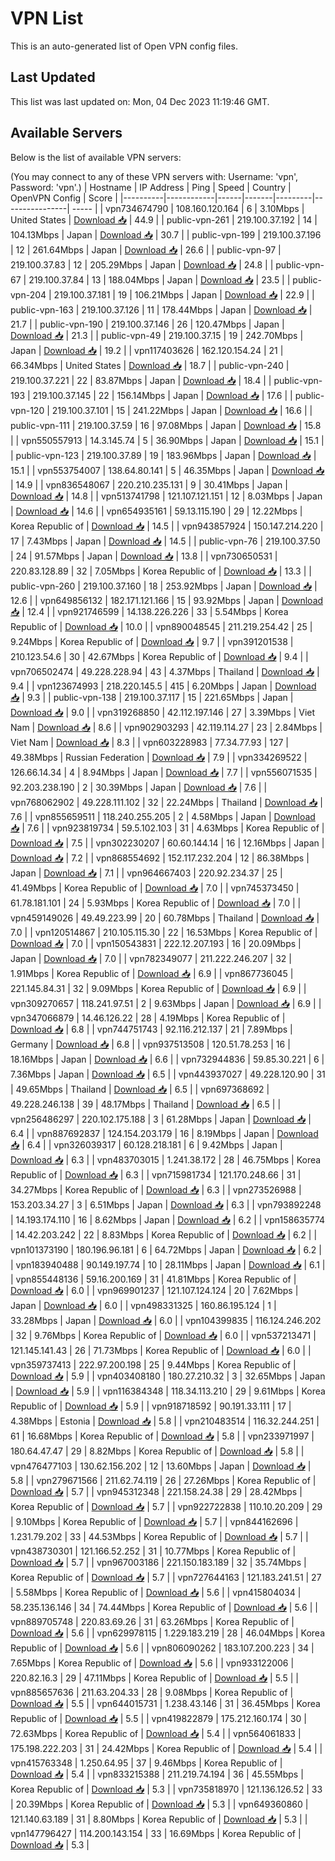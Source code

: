 # VPN List

This is an auto-generated list of Open VPN config files.

## Last Updated

This list was last updated on: Mon, 04 Dec 2023 11:19:46 GMT.

## Available Servers

Below is the list of available VPN servers:

(You may connect to any of these VPN servers with: Username: 'vpn', Password: 'vpn'.)
| Hostname | IP Address | Ping | Speed | Country | OpenVPN Config | Score |
|----------|------------|------|-------|---------|----------------| ----- |
| vpn734674790 | 108.160.120.164 | 6 | 3.10Mbps | United States | [Download 📥](./configs/server_0_US.ovpn) | 44.9 |
| public-vpn-261 | 219.100.37.192 | 14 | 104.13Mbps | Japan | [Download 📥](./configs/server_1_JP.ovpn) | 30.7 |
| public-vpn-199 | 219.100.37.196 | 12 | 261.64Mbps | Japan | [Download 📥](./configs/server_2_JP.ovpn) | 26.6 |
| public-vpn-97 | 219.100.37.83 | 12 | 205.29Mbps | Japan | [Download 📥](./configs/server_3_JP.ovpn) | 24.8 |
| public-vpn-67 | 219.100.37.84 | 13 | 188.04Mbps | Japan | [Download 📥](./configs/server_4_JP.ovpn) | 23.5 |
| public-vpn-204 | 219.100.37.181 | 19 | 106.21Mbps | Japan | [Download 📥](./configs/server_5_JP.ovpn) | 22.9 |
| public-vpn-163 | 219.100.37.126 | 11 | 178.44Mbps | Japan | [Download 📥](./configs/server_6_JP.ovpn) | 21.7 |
| public-vpn-190 | 219.100.37.146 | 26 | 120.47Mbps | Japan | [Download 📥](./configs/server_7_JP.ovpn) | 21.3 |
| public-vpn-49 | 219.100.37.15 | 19 | 242.70Mbps | Japan | [Download 📥](./configs/server_8_JP.ovpn) | 19.2 |
| vpn117403626 | 162.120.154.24 | 21 | 66.34Mbps | United States | [Download 📥](./configs/server_9_US.ovpn) | 18.7 |
| public-vpn-240 | 219.100.37.221 | 22 | 83.87Mbps | Japan | [Download 📥](./configs/server_10_JP.ovpn) | 18.4 |
| public-vpn-193 | 219.100.37.145 | 22 | 156.14Mbps | Japan | [Download 📥](./configs/server_11_JP.ovpn) | 17.6 |
| public-vpn-120 | 219.100.37.101 | 15 | 241.22Mbps | Japan | [Download 📥](./configs/server_12_JP.ovpn) | 16.6 |
| public-vpn-111 | 219.100.37.59 | 16 | 97.08Mbps | Japan | [Download 📥](./configs/server_13_JP.ovpn) | 15.8 |
| vpn550557913 | 14.3.145.74 | 5 | 36.90Mbps | Japan | [Download 📥](./configs/server_14_JP.ovpn) | 15.1 |
| public-vpn-123 | 219.100.37.89 | 19 | 183.96Mbps | Japan | [Download 📥](./configs/server_15_JP.ovpn) | 15.1 |
| vpn553754007 | 138.64.80.141 | 5 | 46.35Mbps | Japan | [Download 📥](./configs/server_16_JP.ovpn) | 14.9 |
| vpn836548067 | 220.210.235.131 | 9 | 30.41Mbps | Japan | [Download 📥](./configs/server_17_JP.ovpn) | 14.8 |
| vpn513741798 | 121.107.121.151 | 12 | 8.03Mbps | Japan | [Download 📥](./configs/server_18_JP.ovpn) | 14.6 |
| vpn654935161 | 59.13.115.190 | 29 | 12.22Mbps | Korea Republic of | [Download 📥](./configs/server_19_KR.ovpn) | 14.5 |
| vpn943857924 | 150.147.214.220 | 17 | 7.43Mbps | Japan | [Download 📥](./configs/server_20_JP.ovpn) | 14.5 |
| public-vpn-76 | 219.100.37.50 | 24 | 91.57Mbps | Japan | [Download 📥](./configs/server_21_JP.ovpn) | 13.8 |
| vpn730650531 | 220.83.128.89 | 32 | 7.05Mbps | Korea Republic of | [Download 📥](./configs/server_22_KR.ovpn) | 13.3 |
| public-vpn-260 | 219.100.37.160 | 18 | 253.92Mbps | Japan | [Download 📥](./configs/server_23_JP.ovpn) | 12.6 |
| vpn649856132 | 182.171.121.166 | 15 | 93.92Mbps | Japan | [Download 📥](./configs/server_24_JP.ovpn) | 12.4 |
| vpn921746599 | 14.138.226.226 | 33 | 5.54Mbps | Korea Republic of | [Download 📥](./configs/server_25_KR.ovpn) | 10.0 |
| vpn890048545 | 211.219.254.42 | 25 | 9.24Mbps | Korea Republic of | [Download 📥](./configs/server_26_KR.ovpn) | 9.7 |
| vpn391201538 | 210.123.54.6 | 30 | 42.67Mbps | Korea Republic of | [Download 📥](./configs/server_27_KR.ovpn) | 9.4 |
| vpn706502474 | 49.228.228.94 | 43 | 4.37Mbps | Thailand | [Download 📥](./configs/server_28_TH.ovpn) | 9.4 |
| vpn123674993 | 218.220.145.5 | 415 | 6.20Mbps | Japan | [Download 📥](./configs/server_29_JP.ovpn) | 9.3 |
| public-vpn-138 | 219.100.37.117 | 15 | 221.65Mbps | Japan | [Download 📥](./configs/server_30_JP.ovpn) | 9.0 |
| vpn319268850 | 42.112.197.146 | 27 | 3.39Mbps | Viet Nam | [Download 📥](./configs/server_31_VN.ovpn) | 8.6 |
| vpn902903293 | 42.119.114.27 | 23 | 2.84Mbps | Viet Nam | [Download 📥](./configs/server_32_VN.ovpn) | 8.3 |
| vpn603228983 | 77.34.77.93 | 127 | 49.38Mbps | Russian Federation | [Download 📥](./configs/server_33_RU.ovpn) | 7.9 |
| vpn334269522 | 126.66.14.34 | 4 | 8.94Mbps | Japan | [Download 📥](./configs/server_34_JP.ovpn) | 7.7 |
| vpn556071535 | 92.203.238.190 | 2 | 30.39Mbps | Japan | [Download 📥](./configs/server_35_JP.ovpn) | 7.6 |
| vpn768062902 | 49.228.111.102 | 32 | 22.24Mbps | Thailand | [Download 📥](./configs/server_36_TH.ovpn) | 7.6 |
| vpn855659511 | 118.240.255.205 | 2 | 4.58Mbps | Japan | [Download 📥](./configs/server_37_JP.ovpn) | 7.6 |
| vpn923819734 | 59.5.102.103 | 31 | 4.63Mbps | Korea Republic of | [Download 📥](./configs/server_38_KR.ovpn) | 7.5 |
| vpn302230207 | 60.60.144.14 | 16 | 12.16Mbps | Japan | [Download 📥](./configs/server_39_JP.ovpn) | 7.2 |
| vpn868554692 | 152.117.232.204 | 12 | 86.38Mbps | Japan | [Download 📥](./configs/server_40_JP.ovpn) | 7.1 |
| vpn964667403 | 220.92.234.37 | 25 | 41.49Mbps | Korea Republic of | [Download 📥](./configs/server_41_KR.ovpn) | 7.0 |
| vpn745373450 | 61.78.181.101 | 24 | 5.93Mbps | Korea Republic of | [Download 📥](./configs/server_42_KR.ovpn) | 7.0 |
| vpn459149026 | 49.49.223.99 | 20 | 60.78Mbps | Thailand | [Download 📥](./configs/server_43_TH.ovpn) | 7.0 |
| vpn120514867 | 210.105.115.30 | 22 | 16.53Mbps | Korea Republic of | [Download 📥](./configs/server_44_KR.ovpn) | 7.0 |
| vpn150543831 | 222.12.207.193 | 16 | 20.09Mbps | Japan | [Download 📥](./configs/server_45_JP.ovpn) | 7.0 |
| vpn782349077 | 211.222.246.207 | 32 | 1.91Mbps | Korea Republic of | [Download 📥](./configs/server_46_KR.ovpn) | 6.9 |
| vpn867736045 | 221.145.84.31 | 32 | 9.09Mbps | Korea Republic of | [Download 📥](./configs/server_47_KR.ovpn) | 6.9 |
| vpn309270657 | 118.241.97.51 | 2 | 9.63Mbps | Japan | [Download 📥](./configs/server_48_JP.ovpn) | 6.9 |
| vpn347066879 | 14.46.126.22 | 28 | 4.19Mbps | Korea Republic of | [Download 📥](./configs/server_49_KR.ovpn) | 6.8 |
| vpn744751743 | 92.116.212.137 | 21 | 7.89Mbps | Germany | [Download 📥](./configs/server_50_DE.ovpn) | 6.8 |
| vpn937513508 | 120.51.78.253 | 16 | 18.16Mbps | Japan | [Download 📥](./configs/server_51_JP.ovpn) | 6.6 |
| vpn732944836 | 59.85.30.221 | 6 | 7.36Mbps | Japan | [Download 📥](./configs/server_52_JP.ovpn) | 6.5 |
| vpn443937027 | 49.228.120.90 | 31 | 49.65Mbps | Thailand | [Download 📥](./configs/server_53_TH.ovpn) | 6.5 |
| vpn697368692 | 49.228.246.138 | 39 | 48.17Mbps | Thailand | [Download 📥](./configs/server_54_TH.ovpn) | 6.5 |
| vpn256486297 | 220.102.175.188 | 3 | 61.28Mbps | Japan | [Download 📥](./configs/server_55_JP.ovpn) | 6.4 |
| vpn887692837 | 124.154.203.179 | 16 | 8.19Mbps | Japan | [Download 📥](./configs/server_56_JP.ovpn) | 6.4 |
| vpn326039317 | 60.128.218.181 | 6 | 9.42Mbps | Japan | [Download 📥](./configs/server_57_JP.ovpn) | 6.3 |
| vpn483703015 | 1.241.38.172 | 28 | 46.75Mbps | Korea Republic of | [Download 📥](./configs/server_58_KR.ovpn) | 6.3 |
| vpn715981734 | 121.170.248.66 | 31 | 34.27Mbps | Korea Republic of | [Download 📥](./configs/server_59_KR.ovpn) | 6.3 |
| vpn273526988 | 153.203.34.27 | 3 | 6.51Mbps | Japan | [Download 📥](./configs/server_60_JP.ovpn) | 6.3 |
| vpn793892248 | 14.193.174.110 | 16 | 8.62Mbps | Japan | [Download 📥](./configs/server_61_JP.ovpn) | 6.2 |
| vpn158635774 | 14.42.203.242 | 22 | 8.83Mbps | Korea Republic of | [Download 📥](./configs/server_62_KR.ovpn) | 6.2 |
| vpn101373190 | 180.196.96.181 | 6 | 64.72Mbps | Japan | [Download 📥](./configs/server_63_JP.ovpn) | 6.2 |
| vpn183940488 | 90.149.197.74 | 10 | 28.11Mbps | Japan | [Download 📥](./configs/server_64_JP.ovpn) | 6.1 |
| vpn855448136 | 59.16.200.169 | 31 | 41.81Mbps | Korea Republic of | [Download 📥](./configs/server_65_KR.ovpn) | 6.0 |
| vpn969901237 | 121.107.124.124 | 20 | 7.62Mbps | Japan | [Download 📥](./configs/server_66_JP.ovpn) | 6.0 |
| vpn498331325 | 160.86.195.124 | 1 | 33.28Mbps | Japan | [Download 📥](./configs/server_67_JP.ovpn) | 6.0 |
| vpn104399835 | 116.124.246.202 | 32 | 9.76Mbps | Korea Republic of | [Download 📥](./configs/server_68_KR.ovpn) | 6.0 |
| vpn537213471 | 121.145.141.43 | 26 | 71.73Mbps | Korea Republic of | [Download 📥](./configs/server_69_KR.ovpn) | 6.0 |
| vpn359737413 | 222.97.200.198 | 25 | 9.44Mbps | Korea Republic of | [Download 📥](./configs/server_70_KR.ovpn) | 5.9 |
| vpn403408180 | 180.27.210.32 | 3 | 32.65Mbps | Japan | [Download 📥](./configs/server_71_JP.ovpn) | 5.9 |
| vpn116384348 | 118.34.113.210 | 29 | 9.61Mbps | Korea Republic of | [Download 📥](./configs/server_72_KR.ovpn) | 5.9 |
| vpn918718592 | 90.191.33.111 | 17 | 4.38Mbps | Estonia | [Download 📥](./configs/server_73_EE.ovpn) | 5.8 |
| vpn210483514 | 116.32.244.251 | 61 | 16.68Mbps | Korea Republic of | [Download 📥](./configs/server_74_KR.ovpn) | 5.8 |
| vpn233971997 | 180.64.47.47 | 29 | 8.82Mbps | Korea Republic of | [Download 📥](./configs/server_75_KR.ovpn) | 5.8 |
| vpn476477103 | 130.62.156.202 | 12 | 13.60Mbps | Japan | [Download 📥](./configs/server_76_JP.ovpn) | 5.8 |
| vpn279671566 | 211.62.74.119 | 26 | 27.26Mbps | Korea Republic of | [Download 📥](./configs/server_77_KR.ovpn) | 5.7 |
| vpn945312348 | 221.158.24.38 | 29 | 28.42Mbps | Korea Republic of | [Download 📥](./configs/server_78_KR.ovpn) | 5.7 |
| vpn922722838 | 110.10.20.209 | 29 | 9.10Mbps | Korea Republic of | [Download 📥](./configs/server_79_KR.ovpn) | 5.7 |
| vpn844162696 | 1.231.79.202 | 33 | 44.53Mbps | Korea Republic of | [Download 📥](./configs/server_80_KR.ovpn) | 5.7 |
| vpn438730301 | 121.166.52.252 | 31 | 10.77Mbps | Korea Republic of | [Download 📥](./configs/server_81_KR.ovpn) | 5.7 |
| vpn967003186 | 221.150.183.189 | 32 | 35.74Mbps | Korea Republic of | [Download 📥](./configs/server_82_KR.ovpn) | 5.7 |
| vpn727644163 | 121.183.241.51 | 27 | 5.58Mbps | Korea Republic of | [Download 📥](./configs/server_83_KR.ovpn) | 5.6 |
| vpn415804034 | 58.235.136.146 | 34 | 74.44Mbps | Korea Republic of | [Download 📥](./configs/server_84_KR.ovpn) | 5.6 |
| vpn889705748 | 220.83.69.26 | 31 | 63.26Mbps | Korea Republic of | [Download 📥](./configs/server_85_KR.ovpn) | 5.6 |
| vpn629978115 | 1.229.183.219 | 28 | 46.04Mbps | Korea Republic of | [Download 📥](./configs/server_86_KR.ovpn) | 5.6 |
| vpn806090262 | 183.107.200.223 | 34 | 7.65Mbps | Korea Republic of | [Download 📥](./configs/server_87_KR.ovpn) | 5.6 |
| vpn933122006 | 220.82.16.3 | 29 | 47.11Mbps | Korea Republic of | [Download 📥](./configs/server_88_KR.ovpn) | 5.5 |
| vpn885657636 | 211.63.204.33 | 28 | 9.08Mbps | Korea Republic of | [Download 📥](./configs/server_89_KR.ovpn) | 5.5 |
| vpn644015731 | 1.238.43.146 | 31 | 36.45Mbps | Korea Republic of | [Download 📥](./configs/server_90_KR.ovpn) | 5.5 |
| vpn419822879 | 175.212.160.174 | 30 | 72.63Mbps | Korea Republic of | [Download 📥](./configs/server_91_KR.ovpn) | 5.4 |
| vpn564061833 | 175.198.222.203 | 31 | 24.42Mbps | Korea Republic of | [Download 📥](./configs/server_92_KR.ovpn) | 5.4 |
| vpn415763348 | 1.250.64.95 | 37 | 9.46Mbps | Korea Republic of | [Download 📥](./configs/server_93_KR.ovpn) | 5.4 |
| vpn833215388 | 211.219.74.194 | 36 | 45.55Mbps | Korea Republic of | [Download 📥](./configs/server_94_KR.ovpn) | 5.3 |
| vpn735818970 | 121.136.126.52 | 33 | 20.39Mbps | Korea Republic of | [Download 📥](./configs/server_95_KR.ovpn) | 5.3 |
| vpn649360860 | 121.140.63.189 | 31 | 8.80Mbps | Korea Republic of | [Download 📥](./configs/server_96_KR.ovpn) | 5.3 |
| vpn147796427 | 114.200.143.154 | 33 | 16.69Mbps | Korea Republic of | [Download 📥](./configs/server_97_KR.ovpn) | 5.3 |
